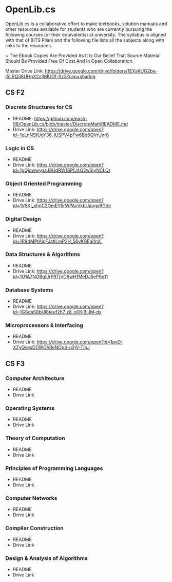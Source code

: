 # OpenLib.cs
OpenLib.cs is a collaborative effort to make textbooks, solution manuals and other resources available for students who are currently pursuing the following courses (or their equivalents) at university. The syllabus is aligned with that of BITS Pilani and the following file lists all the subjects along with links to the resources. 

~ The Ebook Copies Are Provided As It Is Our Belief That Source Material Should Be Provided Free Of Cost And In Open Collaboration. 

Master Drive Link: https://drive.google.com/drive/folders/1EXsKUG2be-I5LRQ38UHpX2z3MUOf-Sz3?usp=sharing 

## CS F2
### Discrete Structures for CS
  - README: https://github.com/eash-98/OpenLib.cs/blob/master/DiscreteMathREADME.md
  - Drive Link: https://drive.google.com/open?id=1oLnNSfUoY36_IUSPV4pFw6Bd6QVrUnr8
### Logic in CS
  - README
  - Drive Link: https://drive.google.com/open?id=1gQjowwygaJ8UdRW1SPfJ4Q2wSiyNCLQt
### Object Oriented Programming
  - README
  - Drive Link: https://drive.google.com/open?id=1V8Kj_xhnC2OmEY5rWPAvVkbUaugo9Gde
### Digital Design
  - README
  - Drive Link: https://drive.google.com/open?id=1P94MPtAlcFJatILmP2H_56yKGEai1nX_
### Data Structures & Algorithms
  - README
  - Drive Link: https://drive.google.com/open?id=1U1A7NOBqfJrFRTjVD6wH1MeDJ5eP9o11
### Database Systems
  - README
  - Drive Link: https://drive.google.com/open?id=1GSdaS8bUl8teuf2h7_z8_o0KjBIJM-dx
### Microprocessors & Interfacing
  - README
  - Drive Link: https://drive.google.com/open?id=1pvD-XZyQvexDDWOhReNOp4-u3jV-TlbJ

## CS F3
### Computer Architecture
  - README
  - Drive Link
### Operating Systems
  - README
  - Drive Link
### Theory of Computation
  - README
  - Drive Link
### Principles of Programming Languages
  - README
  - Drive Link
### Computer Networks
  - README
  - Drive Link
### Compiler Construction
  - README
  - Drive Link
### Design & Analysis of Algorithms
  - README
  - Drive Link
